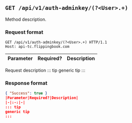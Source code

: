 ## `GET /api/v1/auth-adminkey/(?<User>.+)`
Method description.
### Request format
```http request
GET /api/v1/auth-adminkey/(?<User>.+) HTTP/1.1
Host: api-tc.flippingbook.com
```
|Parameter|Required?|Description|
|-|:-:|-|
Request description
::: tip
generic tip
:::
### Response format
```json
{ "Success": true }
|Parameter|Required?|Description|
|-|:-:|-|
::: tip
generic tip
:::
